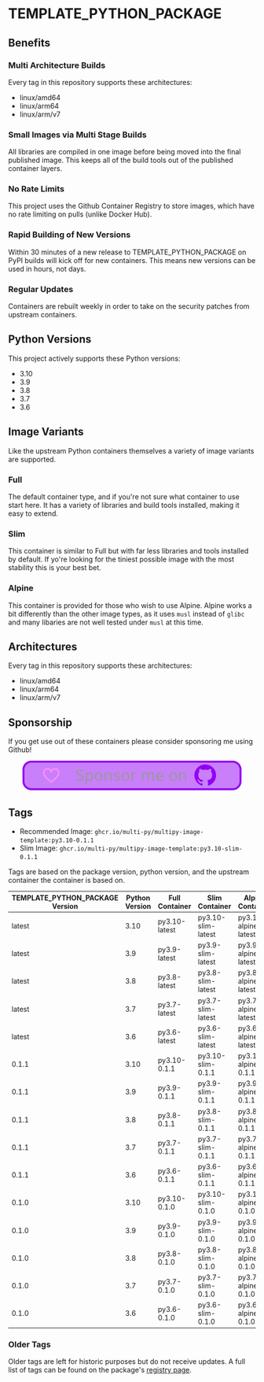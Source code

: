# TEMPLATE_PYTHON_PACKAGE


## Benefits

### Multi Architecture Builds

Every tag in this repository supports these architectures:

* linux/amd64
* linux/arm64
* linux/arm/v7


### Small Images via Multi Stage Builds

All libraries are compiled in one image before being moved into the final published image. This keeps all of the build tools out of the published container layers.

### No Rate Limits

This project uses the Github Container Registry to store images, which have no rate limiting on pulls (unlike Docker Hub).

### Rapid Building of New Versions

Within 30 minutes of a new release to TEMPLATE_PYTHON_PACKAGE on PyPI builds will kick off for new containers. This means new versions can be used in hours, not days.

### Regular Updates

Containers are rebuilt weekly in order to take on the security patches from upstream containers.



## Python Versions

This project actively supports these Python versions:

* 3.10
* 3.9
* 3.8
* 3.7
* 3.6


## Image Variants

Like the upstream Python containers themselves a variety of image variants are supported.


### Full

The default container type, and if you're not sure what container to use start here. It has a variety of libraries and build tools installed, making it easy to extend.



### Slim

This container is similar to Full but with far less libraries and tools installed by default. If yo're looking for the tiniest possible image with the most stability this is your best bet.



### Alpine

This container is provided for those who wish to use Alpine. Alpine works a bit differently than the other image types, as it uses `musl` instead of `glibc` and many libaries are not well tested under `musl` at this time.



## Architectures

Every tag in this repository supports these architectures:

* linux/amd64
* linux/arm64
* linux/arm/v7


## Sponsorship

If you get use out of these containers please consider sponsoring me using Github!
<center>

[![Github Sponsorship](https://raw.githubusercontent.com/mechPenSketch/mechPenSketch/master/img/github_sponsor_btn.svg)](https://github.com/sponsors/tedivm)

</center>

## Tags
* Recommended Image: `ghcr.io/multi-py/multipy-image-template:py3.10-0.1.1`
* Slim Image: `ghcr.io/multi-py/multipy-image-template:py3.10-slim-0.1.1`

Tags are based on the package version, python version, and the upstream container the container is based on.

| TEMPLATE_PYTHON_PACKAGE Version | Python Version | Full Container | Slim Container | Alpine Container |
|-----------------------|----------------|----------------|----------------|------------------|
| latest | 3.10 | py3.10-latest | py3.10-slim-latest | py3.10-alpine-latest |
| latest | 3.9 | py3.9-latest | py3.9-slim-latest | py3.9-alpine-latest |
| latest | 3.8 | py3.8-latest | py3.8-slim-latest | py3.8-alpine-latest |
| latest | 3.7 | py3.7-latest | py3.7-slim-latest | py3.7-alpine-latest |
| latest | 3.6 | py3.6-latest | py3.6-slim-latest | py3.6-alpine-latest |
| 0.1.1 | 3.10 | py3.10-0.1.1 | py3.10-slim-0.1.1 | py3.10-alpine-0.1.1 |
| 0.1.1 | 3.9 | py3.9-0.1.1 | py3.9-slim-0.1.1 | py3.9-alpine-0.1.1 |
| 0.1.1 | 3.8 | py3.8-0.1.1 | py3.8-slim-0.1.1 | py3.8-alpine-0.1.1 |
| 0.1.1 | 3.7 | py3.7-0.1.1 | py3.7-slim-0.1.1 | py3.7-alpine-0.1.1 |
| 0.1.1 | 3.6 | py3.6-0.1.1 | py3.6-slim-0.1.1 | py3.6-alpine-0.1.1 |
| 0.1.0 | 3.10 | py3.10-0.1.0 | py3.10-slim-0.1.0 | py3.10-alpine-0.1.0 |
| 0.1.0 | 3.9 | py3.9-0.1.0 | py3.9-slim-0.1.0 | py3.9-alpine-0.1.0 |
| 0.1.0 | 3.8 | py3.8-0.1.0 | py3.8-slim-0.1.0 | py3.8-alpine-0.1.0 |
| 0.1.0 | 3.7 | py3.7-0.1.0 | py3.7-slim-0.1.0 | py3.7-alpine-0.1.0 |
| 0.1.0 | 3.6 | py3.6-0.1.0 | py3.6-slim-0.1.0 | py3.6-alpine-0.1.0 |


### Older Tags

Older tags are left for historic purposes but do not receive updates. A full list of tags can be found on the package's [registry page](https://github.com/multi-py/multipy-image-template/pkgs/container/multipy-image-template).



